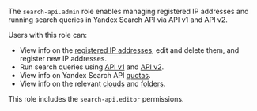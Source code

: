 The `search-api.admin` role enables managing registered IP addresses and running search queries in Yandex Search API via API v1 and API v2.

Users with this role can:
* View info on the [registered IP addresses](../../search-api/operations/workaround.md#registration), edit and delete them, and register new IP addresses.
* Run search queries using [API v1](../../search-api/operations/searching.md) and [API v2](../../search-api/operations/web-search.md).
* View info on Yandex Search API [quotas](../../search-api/concepts/limits.md#search-api-quotas).
* View info on the relevant [clouds](../../resource-manager/concepts/resources-hierarchy.md#cloud) and [folders](../../resource-manager/concepts/resources-hierarchy.md#folder).

This role includes the `search-api.editor` permissions.
